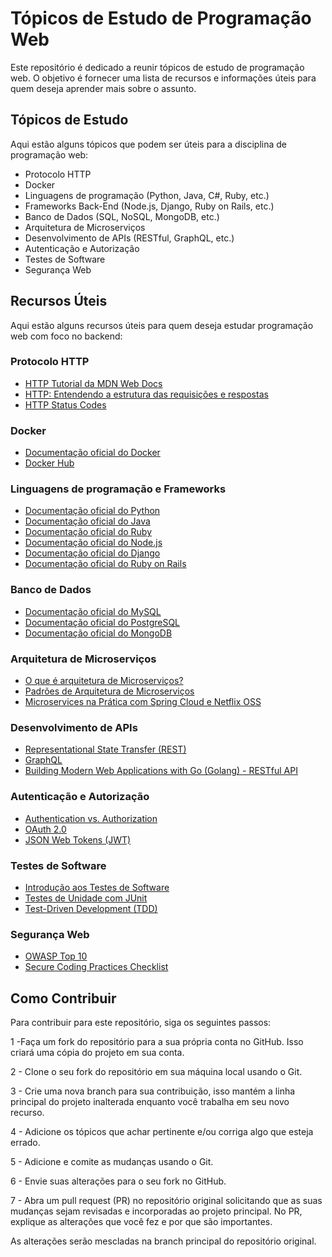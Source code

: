 # Tópicos de Estudo de Programação Web
Este repositório é dedicado a reunir tópicos de estudo de programação web. O objetivo é fornecer uma lista de recursos e informações úteis para quem deseja aprender mais sobre o assunto.

## Tópicos de Estudo
Aqui estão alguns tópicos que podem ser úteis para a disciplina de programação web:
- Protocolo HTTP
- Docker
- Linguagens de programação (Python, Java, C#, Ruby, etc.)
- Frameworks Back-End (Node.js, Django, Ruby on Rails, etc.)
- Banco de Dados (SQL, NoSQL, MongoDB, etc.)
- Arquitetura de Microserviços
- Desenvolvimento de APIs (RESTful, GraphQL, etc.)
- Autenticação e Autorização
- Testes de Software
- Segurança Web
  
## Recursos Úteis
Aqui estão alguns recursos úteis para quem deseja estudar programação web com foco no backend:
### Protocolo HTTP
- [HTTP Tutorial da MDN Web Docs](https://developer.mozilla.org/pt-BR/docs/Web/HTTP)
- [HTTP: Entendendo a estrutura das requisições e respostas](https://tableless.com.br/http-entendendo-a-estrutura-das-requisicoes-e-respostas/)
- [HTTP Status Codes](https://httpstatuses.com/)
### Docker
- [Documentação oficial do Docker](https://docs.docker.com/)
- [Docker Hub](https://hub.docker.com/)
### Linguagens de programação e Frameworks
- [Documentação oficial do Python](https://docs.python.org/pt-br/3/)
- [Documentação oficial do Java](https://docs.oracle.com/en/java/)
- [Documentação oficial do Ruby](https://www.ruby-lang.org/pt/documentation/)
- [Documentação oficial do Node.js](https://nodejs.org/pt-br/docs/)
- [Documentação oficial do Django](https://docs.djangoproject.com/)
- [Documentação oficial do Ruby on Rails](https://rubyonrails.org/documentation/)
### Banco de Dados
- [Documentação oficial do MySQL](https://dev.mysql.com/doc/)
- [Documentação oficial do PostgreSQL](https://www.postgresql.org/docs/)
- [Documentação oficial do MongoDB](https://docs.mongodb.com/)
### Arquitetura de Microserviços
- [O que é arquitetura de Microserviços?](https://www.redhat.com/pt-br/topics/microservices/what-are-microservices)
- [Padrões de Arquitetura de Microserviços](https://microservices.io/patterns/microservices.html)
- [Microservices na Prática com Spring Cloud e Netflix OSS](https://www.udemy.com/course/microservices-na-pratica-com-spring-cloud-e-netflix-oss/)
### Desenvolvimento de APIs
- [Representational State Transfer (REST)](https://restfulapi.net/)
- [GraphQL](https://graphql.org/learn/)
- [Building Modern Web Applications with Go (Golang) - RESTful API](https://www.udemy.com/course/building-modern-web-applications-with-go-golang-restful-api/)
### Autenticação e Autorização
- [Authentication vs. Authorization](https://www.cloudflare.com/learning/access-management/authentication/auth-vs-authz/)
- [OAuth 2.0](https://oauth.net/2/)
- [JSON Web Tokens (JWT)](https://jwt.io/)
### Testes de Software
- [Introdução aos Testes de Software](https://www.devmedia.com.br/testes-de-software-introducao/1892)
- [Testes de Unidade com JUnit](https://www.baeldung.com/junit-5)
- [Test-Driven Development (TDD)](https://medium.com/@metinalniacik/test-driven-development-tdd-nedir-neden-kullan%C4%B1lmal%C4%B1d%C4%B1r-eb75a15f0686)
### Segurança Web
- [OWASP Top 10](https://owasp.org/Top10/)
- [Secure Coding Practices Checklist](https://snyk.io/blog/secure-coding-practices-checklist/)

## Como Contribuir
Para contribuir para este repositório, siga os seguintes passos:

1 -Faça um fork do repositório para a sua própria conta no GitHub. Isso criará uma cópia do projeto em sua conta.

2 - Clone o seu fork do repositório em sua máquina local usando o Git.

3 - Crie uma nova branch para sua contribuição, isso mantém a linha principal do projeto inalterada enquanto você trabalha em seu novo recurso.

4 - Adicione os tópicos que achar pertinente e/ou corriga algo que esteja errado.

5 - Adicione e comite as mudanças usando o Git.

6 - Envie suas alterações para o seu fork no GitHub.

7 - Abra um pull request (PR) no repositório original solicitando que as suas mudanças sejam revisadas e incorporadas ao projeto principal. No PR, explique as alterações que você fez e por que são importantes.

As alterações serão mescladas na branch principal do repositório original.
